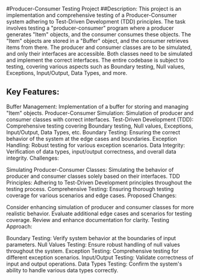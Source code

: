 #Producer-Consumer Testing Project
##Description:
This project is an implementation and comprehensive testing of a Producer-Consumer system adhering to Test-Driven Development (TDD) principles. The task involves testing a "producer-consumer" program where a producer generates "Item" objects, and the consumer consumes these objects. The "Item" objects are stored in a "Buffer" object, and the consumer retrieves items from there. The producer and consumer classes are to be simulated, and only their interfaces are accessible. Both classes need to be simulated and implement the correct interfaces. The entire codebase is subject to testing, covering various aspects such as Boundary testing, Null values, Exceptions, Input/Output, Data Types, and more.

## Key Features:

Buffer Management: Implementation of a buffer for storing and managing "Item" objects.
Producer-Consumer Simulation: Simulation of producer and consumer classes with correct interfaces.
Test-Driven Development (TDD): Comprehensive testing covering Boundary testing, Null values, Exceptions, Input/Output, Data Types, etc.
Boundary Testing: Ensuring the correct behavior of the system at the edge cases and boundaries.
Exception Handling: Robust testing for various exception scenarios.
Data Integrity: Verification of data types, input/output correctness, and overall data integrity.
Challenges:

Simulating Producer-Consumer Classes: Simulating the behavior of producer and consumer classes solely based on their interfaces.
TDD Principles: Adhering to Test-Driven Development principles throughout the testing process.
Comprehensive Testing: Ensuring thorough testing coverage for various scenarios and edge cases.
Proposed Changes:

Consider enhancing simulation of producer and consumer classes for more realistic behavior.
Evaluate additional edge cases and scenarios for testing coverage.
Review and enhance documentation for clarity.
Testing Approach:

Boundary Testing: Verify system behavior at the boundaries of input parameters.
Null Values Testing: Ensure robust handling of null values throughout the system.
Exception Testing: Comprehensive testing for different exception scenarios.
Input/Output Testing: Validate correctness of input and output operations.
Data Types Testing: Confirm the system's ability to handle various data types correctly.
